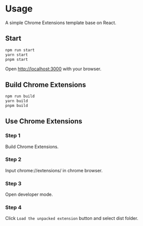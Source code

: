 # Usage

A simple Chrome Extensions template base on React.

## Start

```js
npm run start
yarn start
pnpm start
```

Open <http://localhost:3000> with your browser.

## Build Chrome Extensions

```js
npm run build
yarn build
pnpm build
```

## Use Chrome Extensions

### Step 1

Build Chrome Extensions.

### Step 2

Input chrome://extensions/ in chrome browser.

### Step 3

Open developer mode.

### Step 4

Click `Load the unpacked extension` button and select dist folder.
